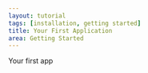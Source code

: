 ```yaml
---
layout: tutorial
tags: [installation, getting started]
title: Your First Application
area: Getting Started
---
```

<section>

Your first app
</section>